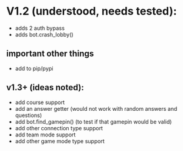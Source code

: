# V1.2 (understood, needs tested):
* adds 2 auth bypass
* adds bot.crash_lobby()

## important other things
* add to pip/pypi

## v1.3+ (ideas noted):
* add course support
* add an answer getter (would not work with random answers and questions)
* add bot.find_gamepin() (to test if that gamepin would be valid)
* add other connection type support
* add team mode support
* add other game mode type support
  
